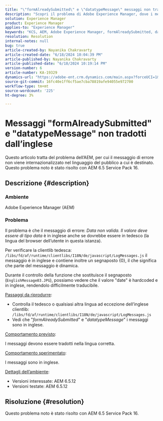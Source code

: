 ```yaml
---
title: "\"formAlreadySubmitted\" e \"datatypeMessage\" messaggi non tradotti dall'inglese"
description: "Scopri il problema di Adobe Experience Manager, dove i messaggi non sono internazionalizzati."
solution: Experience Manager
product: Experience Manager
applies-to: "Experience Manager"
keywords: "KCS, AEM, Adobe Experience Manager, formAlreadySubmitted, datatypeMessage, non tradotto da Inglese, FAQ"
resolution: Resolution
internal-notes: null
bug: true
article-created-by: Nayanika Chakravarty
article-created-date: "6/18/2024 10:04:39 PM"
article-published-by: Nayanika Chakravarty
article-published-date: "6/18/2024 10:19:14 PM"
version-number: 6
article-number: KA-19329
dynamics-url: "https://adobe-ent.crm.dynamics.com/main.aspx?forceUCI=1&pagetype=entityrecord&etn=knowledgearticle&id=623a0fbf-be2d-ef11-840a-000d3a5b439f"
source-git-commit: 16fc40e1ff6cf5ae7cba78819afe94055e972700
workflow-type: tm+mt
source-wordcount: '225'
ht-degree: 3%

---
```


# Messaggi &quot;formAlreadySubmitted&quot; e &quot;datatypeMessage&quot; non tradotti dall’inglese


Questo articolo tratta del problema dell’AEM, per cui il messaggio di errore non viene internazionalizzato nel linguaggio del pubblico a cui è destinato.  Questo problema noto è stato risolto con AEM 6.5 Service Pack 16.

## Descrizione {#description}


### Ambiente

Adobe Experience Manager (AEM)

### Problema

Il problema è che il messaggio di errore: *Data non valida. Il valore deve essere di tipo data* è in inglese anche se dovrebbe essere in tedesco (la lingua del browser dell’utente in questa istanza).

Per verificare la clientlib tedesca: `/libs/fd/af/runtime/clientlibs/I18N/de/javascript/LogMessages.js` il messaggio è in inglese e contiene inoltre un segnaposto {0}, il che significa che parte del messaggio è dinamica.

Durante il controllo della funzione che sostituisce il segnaposto (`EnglishMessage03.JPG`), possiamo vedere che il valore &quot;date&quot; è hardcoded e in inglese, rendendolo difficilmente traducibile.

<u>Passaggi da riprodurre</u>:

- Controlla il tedesco o qualsiasi altra lingua ad eccezione dell’inglese clientlib: `/libs/fd/af/runtime/clientlibs/I18N/de/javascript/LogMessages.js`
- Vedi che &quot;*formAlreadySubmitted*&quot; e &quot;*datatypeMessage*&quot; i messaggi sono in inglese.


<u>Comportamento previsto</u>:

I messaggi devono essere tradotti nella lingua corretta.

<u>Comportamento sperimentato</u>:

I messaggi sono in inglese.

<u>Dettagli dell’ambiente</u>:

- Versioni interessate: AEM 6.5.12
- Versioni testate: AEM 6.5.12



## Risoluzione {#resolution}


Questo problema noto è stato risolto con AEM 6.5 Service Pack 16.
